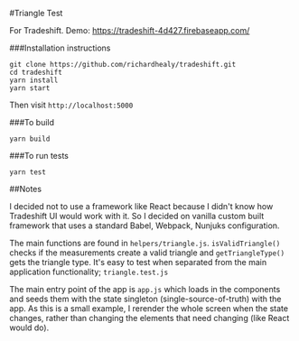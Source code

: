 #Triangle Test

For Tradeshift. Demo: https://tradeshift-4d427.firebaseapp.com/

###Installation instructions

```
git clone https://github.com/richardhealy/tradeshift.git 
cd tradeshift
yarn install
yarn start
```

Then visit `http://localhost:5000`

###To build 

```
yarn build
```

###To run tests

```
yarn test
```

##Notes

I decided not to use a framework like React because I didn't know how Tradeshift UI 
would work with it. So I decided on vanilla custom built framework that uses a 
standard Babel, Webpack, Nunjuks configuration.

The main functions are found in `helpers/triangle.js`. `isValidTriangle()` checks 
if the measurements create a valid triangle and `getTriangleType()` gets 
the triangle type. It's easy to test when separated from the main application
functionality; `triangle.test.js`

The main entry point of the app is `app.js` which loads in the components and 
seeds them with the state singleton (single-source-of-truth) with the app. 
As this is a small example, I rerender the whole screen when the state changes,
rather than changing the elements that need changing (like React would do).

